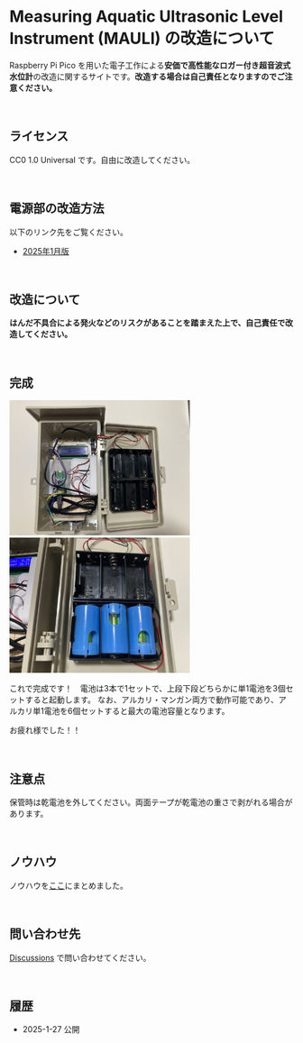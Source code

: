 # Measuring Aquatic Ultrasonic Level Instrument (MAULI) の改造について
Raspberry Pi Pico を用いた電子工作による**安価で高性能なロガー付き超音波式水位計**の改造に関するサイトです。**改造する場合は自己責任となりますのでご注意ください。**

<br>

## ライセンス
CC0 1.0 Universal です。自由に改造してください。

<br>

## 電源部の改造方法
以下のリンク先をご覧ください。

- [2025年1月版](https://github.com/maki-makirou/Measuring_Aquatic_Ultrasonic_Level_Instrument_Mod/blob/main/MAULI_202501/MAULI_202501.md)

<br>

## 改造について
**はんだ不具合による発火などのリスクがあることを踏まえた上で、自己責任で改造してください。**

<br>

## 完成

<img src="https://github.com/maki-makirou/Measuring_Aquatic_Ultrasonic_Level_Instrument_Mod/blob/main/img/IMG_6520.JPG" width="320px">　　<img src="https://github.com/maki-makirou/Measuring_Aquatic_Ultrasonic_Level_Instrument_Mod/blob/main/img/IMG_6526.JPG" width="320px">

これで完成です！　電池は3本で1セットで、上段下段どちらかに単1電池を3個セットすると起動します。
なお、アルカリ・マンガン両方で動作可能であり、アルカリ単1電池を6個セットすると最大の電池容量となります。


お疲れ様でした！！

<br>

## 注意点
保管時は乾電池を外してください。両面テープが乾電池の重さで剥がれる場合があります。

<br>

## ノウハウ
ノウハウを[ここ](https://github.com/maki-makirou/Measuring_Aquatic_Ultrasonic_Level_Instrument/blob/main/Know-how/Know-how.md)にまとめました。

<br>

## 問い合わせ先
  [Discussions](https://github.com/maki-makirou/Measuring_Aquatic_Ultrasonic_Level_Instrument_Mod/discussions) で問い合わせてください。

<br>

## 履歴
- 2025-1-27 公開

<br>
